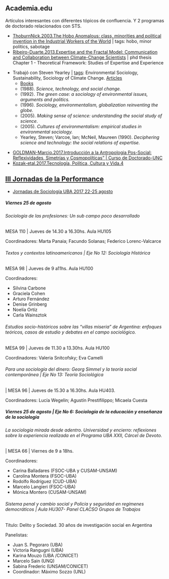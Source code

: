 ## Academia.edu

Artículos interesantes con diferentes tópicos de confluencia. Y 2 programas de doctorado relacionados con STS.

- [ThoburnNick.2003.The Hobo Anomalous: class, minorities and political invention in the Industrial Workers of the World](https://www.academia.edu/5427240/The_Hobo_Anomalous_class_minorities_and_political_invention_in_the_Industrial_Workers_of_the_World) | tags:  hobo, minor politics, sabotage
- [Ribeiro-Duarte.2013.Expertise and the Fractal Model: Communication and Collaboration between Climate-Change Scientists](https://www.academia.edu/5405586/Expertise_and_the_Fractal_Model_Communication_and_Collaboration_between_Climate-Change_Scientists) | phd thesis
Chapter 1 - Theoretical Framework: Studies of Expertise and Experience
* Trabajó con Steven Yearley | [tags](http://www.sps.ed.ac.uk/staff/science_technology_and_innovation_studies/steven_yearley):  Environmental Sociology, Sustainability, Sociology of Climate Change. [Articles](http://www.genomicsnetwork.ac.uk/steveyearley/journal.html)
	- [Books](https://en.wikipedia.org/wiki/Steven_Yearley)
	- (1988). _Science, technology, and social change._
	- (1992). _The green case: a sociology of environmental issues, arguments and politics._
	- (1996). _Sociology, environmentalism, globalization reinventing the globe._
	- (2005). _Making sense of science: understanding the social study of science_.
	- (2005). _Cultures of environmentalism: empirical studies in environmental sociology._
	- Yearley, Steven; Varcoe, Ian; McNeil, Maureen (1990). _Deciphering science and technology: the social relations of expertise._
- [GOLDMAN-Marcio.2017.Introducción a la Antropologia Pos-Social: Reflexividades, Simetrías y Cosmopolíticas” | Curso de Doctorado-UNC](https://ffyh.unc.edu.ar/posgrado/2017/09/08/seminario-de-maestria-curso-de-doctorado-introduccion-a-la-antropologia-pos-social-reflexividades-simetrias-y-cosmopoliticas/)
- [Kozak-etal.2017.Tecnología, Política, Cultura y Vida.4](https://www.dropbox.com/s/bhe3j7d7fj5d73e/Tecnolog%C3%ADa%2C%20Pol%C3%ADtica%2C%20Cultura%20y%20Vida.pdf?dl=0)

## [III Jornadas de la Performance](http://eventoscyt.unc.edu.ar/files/Primera-circular-III-Jornadas-de-Performance-2017.pdf)
- [Jornadas de Sociología UBA 2017 22-25 agosto](http://jornadasdesociologia2017.sociales.uba.ar/)
##### Viernes 25 de agosto

###### Sociología de las profesiones: Un sub campo poco desarrollado

MESA 110 | Jueves de 14.30 a 16.30hs. Aula HU105

Coordinadores: Marta Panaia; Facundo Solanas; Federico Lorenc-Valcarce

###### Textos y contextos latinoamericanos | Eje No 12: Sociología Histórica

MESA 98 | Jueves de 9 a11hs. Aula HU100

Coordinadores: 

- Silvina Carbone
- Graciela Cohen
- Arturo Fernández
- Denise Grinberg
- Noelía Ortíz
- Carla Wainsztok
 
###### Estudios socio-históricos sobre las “villas miseria” de Argentina: enfoques teóricos, casos de estudio y debates en el campo sociológico. 

MESA 99 | Jueves de 11.30 a 13.30hs. Aula HU100

Coordinadores: Valeria Snitcofsky; Eva Camelli

###### Para una sociología del dinero: Georg Simmel y la teoría social contemporánea | Eje No 13: Teoría Sociológica

| MESA 96 | Jueves de 15.30 a 16.30hs. Aula HU403. 

Coordinadores: Lucía Wegelin; Agustín Prestifilippo; Micaela Cuesta

##### Viernes 25 de agosto | Eje No 6: Sociología de la educación y enseñanza de la sociología

###### La sociología mirada desde adentro. Universidad y encierro: reflexiones sobre la experiencia realizada en el Programa UBA XXII, Cárcel de Devoto. 

| MESA 66 | Viernes de 9 a 18hs.

Coordinadores: 

- Carina Balladares (FSOC-UBA y CUSAM-UNSAM)
- Carolina Montera (FSOC-UBA) 
- Rodolfo Rodríguez (CUD-UBA) 
- Marcelo Langieri (FSOC-UBA) 
- Mónica Montero (CUSAM-UNSAM)

###### Sistema penal y cambio social y Policía y seguridad en regímenes democráticos | Aula HU307- Panel CLACSO Grupos de Trabajos

Título: Delito y Sociedad. 30 años de investigación social en Argentina

Panelistas:

- Juan S. Pegoraro (UBA)
- Victoria Rangugni (UBA)
- Karina Mouzo (UBA /CONICET)
- Marcelo Sain (UNQ)
- Sabina Frederic (UNSAM/CONICET)
- Coordinador: Máximo Sozzo (UNL)

